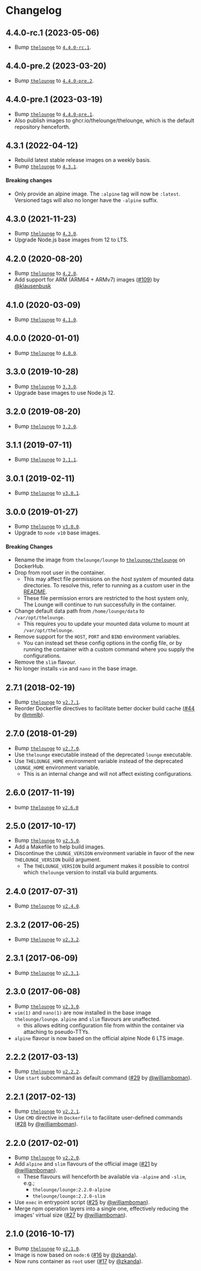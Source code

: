 # Changelog

## 4.4.0-rc.1 (2023-05-06)
- Bump [`thelounge`][1] to [`4.4.0-rc.1`](https://github.com/thelounge/thelounge/releases/tag/v4.4.0-rc.1).

## 4.4.0-pre.2 (2023-03-20)
- Bump [`thelounge`][1] to [`4.4.0-pre.2`](https://github.com/thelounge/thelounge/releases/tag/v4.4.0-pre.2).

## 4.4.0-pre.1 (2023-03-19)
- Bump [`thelounge`][1] to [`4.4.0-pre.1`](https://github.com/thelounge/thelounge/releases/tag/v4.4.0-pre.1).
- Also publish images to ghcr.io/thelounge/thelounge, which is the default repository henceforth.

## 4.3.1 (2022-04-12)
- Rebuild latest stable release images on a weekly basis.
- Bump [`thelounge`][1] to [`4.3.1`](https://github.com/thelounge/thelounge/releases/tag/v4.3.1).

#### Breaking changes
- Only provide an alpine image. The `:alpine` tag will now be `:latest`. Versioned tags will also no longer have the `-alpine` suffix.

## 4.3.0 (2021-11-23)
- Bump [`thelounge`][1] to [`4.3.0`](https://github.com/thelounge/thelounge/releases/tag/v4.3.0).
- Upgrade Node.js base images from 12 to LTS.

## 4.2.0 (2020-08-20)
- Bump [`thelounge`][1] to [`4.2.0`](https://github.com/thelounge/thelounge/releases/tag/v4.2.0).
- Add support for ARM (ARM64 + ARMv7) images ([#109](https://github.com/thelounge/thelounge-docker/pull/109)) by [@klausenbusk](https://github.com/klausenbusk)

## 4.1.0 (2020-03-09)
- Bump [`thelounge`][1] to [`4.1.0`](https://github.com/thelounge/thelounge/releases/tag/v4.1.0).

## 4.0.0 (2020-01-01)
- Bump [`thelounge`][1] to [`4.0.0`](https://github.com/thelounge/thelounge/releases/tag/v4.0.0).

## 3.3.0 (2019-10-28)
- Bump [`thelounge`][1] to [`3.3.0`](https://github.com/thelounge/thelounge/releases/tag/v3.3.0).
- Upgrade base images to use Node.js 12.

## 3.2.0 (2019-08-20)
- Bump [`thelounge`][1] to [`3.2.0`](https://github.com/thelounge/thelounge/releases/tag/v3.2.0).

## 3.1.1 (2019-07-11)
- Bump [`thelounge`][1] to [`3.1.1`](https://github.com/thelounge/thelounge/releases/tag/v3.1.1).

## 3.0.1 (2019-02-11)
- Bump [`thelounge`][1] to [`v3.0.1`](https://github.com/thelounge/thelounge/releases/tag/v3.0.1).

## 3.0.0 (2019-01-27)
- Bump [`thelounge`][1] to [`v3.0.0`](https://github.com/thelounge/thelounge/releases/tag/v3.0.0).
- Upgrade to `node v10` base images.

#### Breaking Changes
- Rename the image from `thelounge/lounge` to [`thelounge/thelounge`](https://hub.docker.com/r/thelounge/thelounge/) on DockerHub.
- Drop from root user in the container.
    - This may affect file permissions on the *host system* of mounted data directories. To resolve this, refer to running as a custom user in the [README](https://github.com/thelounge/thelounge-docker/blob/3.0.0/README.md).
    - These file permission errors are restricted to the host system only, The Lounge will continue to run successfully in the container.
- Change default data path from `/home/lounge/data` to `/var/opt/thelounge`.
    - This requires you to update your mounted data volume to mount at `/var/opt/thelounge`.
- Remove support for the `HOST`, `PORT` and `BIND` environment variables.
    - You can instead set these config options in the config file, or by running the container with a custom command where you supply the configurations.
- Remove the `slim` flavour.
- No longer installs `vim` and `nano` in the base image.

## 2.7.1 (2018-02-19)

- Bump [`thelounge`][1] to [`v2.7.1`](https://github.com/thelounge/thelounge/releases/tag/v2.7.1).
- Reorder Dockerfile directives to facilitate better docker build cache ([#44](https://github.com/thelounge/docker-lounge/pull/44) by [@mmlb](https://github.com/mmlb)).

## 2.7.0 (2018-01-29)

- Bump [`thelounge`][1] to [`v2.7.0`](https://github.com/thelounge/thelounge/releases/tag/v2.7.0).
- Use `thelounge` executable instead of the deprecated `lounge` executable.
- Use `THELOUNGE_HOME` environment variable instead of the deprecated `LOUNGE_HOME` environment variable.
    - This is an internal change and will not affect existing configurations.

## 2.6.0 (2017-11-19)

- bump [`thelounge`][1] to [`v2.6.0`](https://github.com/thelounge/thelounge/releases/tag/v2.6.0)

## 2.5.0 (2017-10-17)

- Bump [`thelounge`][1] to [`v2.5.0`](https://github.com/thelounge/thelounge/releases/tag/v2.5.0).
- Add a Makefile to help build images.
- Discontinue the `LOUNGE_VERSION` environment variable in favor of the new `THELOUNGE_VERSION` build argument.
    - The `THELOUNGE_VERSION` build argument makes it possible to control which `thelounge` version to install via build arguments.

## 2.4.0 (2017-07-31)

- Bump [`thelounge`][1] to [`v2.4.0`](https://github.com/thelounge/thelounge/releases/tag/v2.4.0).

## 2.3.2 (2017-06-25)

- Bump [`thelounge`][1] to [`v2.3.2`](https://github.com/thelounge/thelounge/releases/tag/v2.3.2).

## 2.3.1 (2017-06-09)

- Bump [`thelounge`][1] to [`v2.3.1`](https://github.com/thelounge/thelounge/releases/tag/v2.3.1).

## 2.3.0 (2017-06-08)

- Bump [`thelounge`][1] to [`v2.3.0`](https://github.com/thelounge/thelounge/releases/tag/v2.3.0).
- `vim(1)` and `nano(1)` are now installed in the base image `thelounge/lounge`. `alpine` and `slim` flavours are unaffected.
    - this allows editing configuration file from within the container via attaching to pseudo-TTYs.
- `alpine` flavour is now based on the official alpine Node 6 LTS image.

## 2.2.2 (2017-03-13)

- Bump [`thelounge`][1] to [`v2.2.2`](https://github.com/thelounge/thelounge/releases/tag/v2.2.2).
- Use `start` subcommand as default command ([#29](https://github.com/thelounge/docker-lounge/pull/29) by [@williamboman](https://github.com/williamboman)).

## 2.2.1 (2017-02-13)

- Bump [`thelounge`][1] to [`v2.2.1`](https://github.com/thelounge/thelounge/releases/tag/v2.2.1).
- Use `CMD` directive in `Dockerfile` to facilitate user-defined commands ([#28](https://github.com/thelounge/docker-lounge/pull/28) by [@williamboman](https://github.com/williamboman)).


## 2.2.0 (2017-02-01)

- Bump [`thelounge`][1] to [`v2.2.0`](https://github.com/thelounge/thelounge/releases/tag/v2.2.0).
- Add `alpine` and `slim` flavours of the official image ([#21](https://github.com/thelounge/docker-lounge/pull/21) by [@williamboman](https://github.com/williamboman)).
  - These flavours will henceforth be available via `-alpine` and `-slim`, e.g.;
    - `thelounge/lounge:2.2.0-alpine`
    - `thelounge/lounge:2.2.0-slim`
- Use `exec` in entrypoint script ([#25](https://github.com/thelounge/docker-lounge/pull/25) by [@williamboman](https://github.com/williamboman)).
- Merge npm operation layers into a single one, effectively reducing the images' virtual size ([#27](https://github.com/thelounge/docker-lounge/pull/27) by [@williamboman](https://github.com/williamboman)).


## 2.1.0 (2016-10-17)

- Bump [`thelounge`][1] to [`v2.1.0`](https://github.com/thelounge/thelounge/releases/tag/v2.1.0).
- Image is now based on `node:6` ([#16](https://github.com/thelounge/docker-lounge/pull/16) by
  [@zkanda](https://github.com/zkanda)).
- Now runs container as `root` user ([#17](https://github.com/thelounge/docker-lounge/pull/17) by
  [@zkanda](https://github.com/zkanda)).

[1]: https://github.com/thelounge/thelounge

